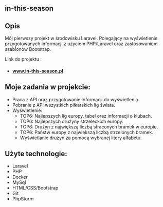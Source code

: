## in-this-season

## Opis
Mój pierwszy projekt w środowisku Laravel. Polegający na wyświetlenie przygotowanych informacji z użyciem PHP/Laravel oraz zastosowaniem szablonów Bootstrap.

Link do projektu :

* #### <a href="http://bit.ly/3vNcost" target="_blank">www.in-this-season.pl</a>


## Moje zadania w projekcie:

* Praca z API oraz przygotowanie informacji do wyświetlenia.
* Pobranie z API wszystkich piłkarskich lig świata.
* Wyświetlenie:
    * TOP6: Najlepszych lig europy, tabel oraz informacji o klubach.
    * TOP6: Najlepszych drużyny strzeleckich europy.
    * TOP6: Drużyn z największą liczbą straconych bramek w europie.
    * TOP6: Państw europy z największą liczbą strzelonych bramek.
    * Wyświetlanie drużyn za pomocą wybranej litery alfabetu.

## Użyte technologie:

* Laravel
* PHP
* Docker
* MySql
* HTML/CSS/Bootstrap
* Git
* PhpStorm

